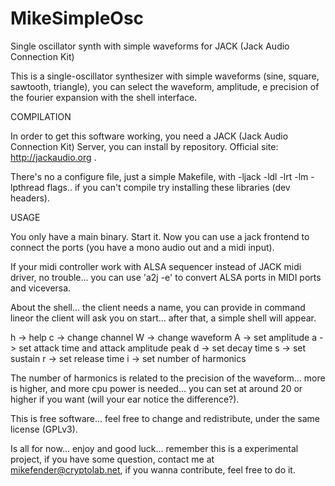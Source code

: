 MikeSimpleOsc
=============

Single oscillator synth with simple waveforms for JACK (Jack Audio Connection Kit) 

This is a single-oscillator synthesizer with simple waveforms (sine, square, sawtooth, triangle), you can select the waveform, amplitude, e precision of the fourier expansion with the shell interface.

COMPILATION

In order to get this software working, you need a JACK (Jack Audio Connection Kit) Server, you can install by repository. Official site: http://jackaudio.org . 

There's no a configure file, just a simple Makefile, with -ljack -ldl -lrt -lm -lpthread flags.. if you can't compile try installing these libraries (dev headers).

USAGE

You only have a main binary. Start it. Now you can use a jack frontend to connect the ports (you have a mono audio out and a midi input).

If your midi controller work with ALSA sequencer instead of JACK midi driver, no trouble... you can use 'a2j -e' to convert ALSA ports in MIDI ports and viceversa.

About the shell... the client needs a name, you can provide in command lineor the client will ask you on start... after that, a simple shell will appear. 

h -> help
c -> change channel 
W -> change waveform
A -> set amplitude
a -> set attack time and attack amplitude peak
d -> set decay time
s -> set sustain
r -> set release time 
i -> set number of harmonics

The number of harmonics is related to the precision of the waveform... more is higher, and more cpu power is needed... you can set at around 20 or higher if you want (will your ear notice the difference?).

This is free software... feel free to change and redistribute, under the same license (GPLv3). 

Is all for now... enjoy and good luck... remember this is a experimental project, if you have some question, contact me at mikefender@cryptolab.net, if you wanna contribute, feel free to do it.
